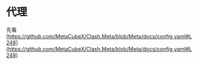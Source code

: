 # 代理

先看  [https://github.com/MetaCubeX/Clash.Meta/blob/Meta/docs/config.yaml#L248](https://github.com/MetaCubeX/Clash.Meta/blob/Meta/docs/config.yaml#L248)
